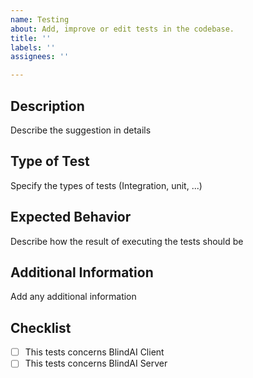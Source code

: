```yaml
---
name: Testing
about: Add, improve or edit tests in the codebase.
title: ''
labels: ''
assignees: ''

---
```


## Description
Describe the suggestion in details

## Type of Test
Specify the types of tests (Integration, unit, ...)

## Expected Behavior
Describe how the result of executing the tests should be

## Additional Information
Add any additional information

## Checklist
- [ ] This tests concerns BlindAI Client
- [ ] This tests concerns BlindAI Server
